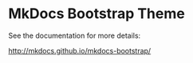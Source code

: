 # MkDocs Bootstrap Theme

See the documentation for more details:

http://mkdocs.github.io/mkdocs-bootstrap/
